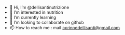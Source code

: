 - 👋 Hi, I’m @dellisantinutrizione
- 👀 I’m interested in nutrition
- 🌱 I’m currently learning 
- 💞️ I’m looking to collaborate on github
- 📫 How to reach me : mail corinnedellisanti@gmail.com

<!---
dellisantinutrizione/dellisantinutrizione is a ✨ special ✨ repository because its `README.md` (this file) appears on your GitHub profile.
You can click the Preview link to take a look at your changes.
--->
